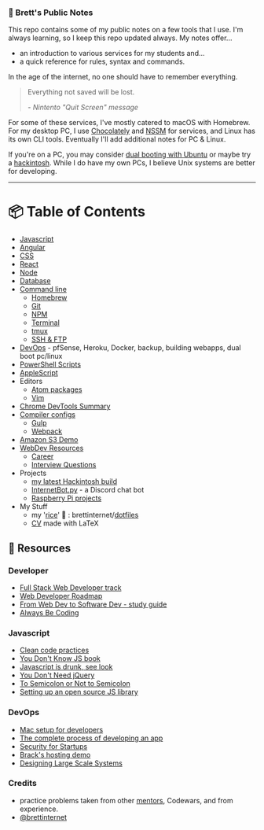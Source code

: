 
### 📝 Brett's Public Notes

This repo contains some of my public notes on a few tools that I use. I'm always learning, so I keep this repo updated always. My notes offer...

- an introduction to various services for my students and...
- a quick reference for rules, syntax and commands.

In the age of the internet, no one should have to remember everything.

> Everything not saved will be lost.
>
> \- _Nintento "Quit Screen" message_

For some of these services, I've mostly catered to macOS with Homebrew. For my desktop PC, I use [Chocolately](https://chocolatey.org/) and [NSSM](http://nssm.cc/) for services, and Linux has its own CLI tools. Eventually I'll add additional notes for PC & Linux.

If you're on a PC, you may consider [dual booting with Ubuntu](./other/dualboot-pc-linux.md) or maybe try a [hackintosh](https://github.com/brettinternet/hackintosh). While I do have my own PCs, I believe Unix systems are better for developing.

---

# 📦 Table of Contents

* [Javascript](./javascript)
* [Angular](./angular)
* [CSS](./CSS)
* [React](./react)
* [Node](./react)
* [Database](./database)
* [Command line](./cli)
  - [Homebrew](./cli/homebrew.md)
  - [Git](./cli/git.md)
  - [NPM](./cli/npm.md)
  - [Terminal](./cli/terminal.md)
  - [tmux](./cli/tmux.md)
  - [SSH & FTP](./cli/ssh+ftp.md)
* [DevOps](./devops) - pfSense, Heroku, Docker, backup, building webapps, dual boot pc/linux
* [PowerShell Scripts](./powershell)
* [AppleScript](./applescript)
* Editors
  - [Atom packages](./other/atom.md)
  - [Vim](./other/vim.md)
* [Chrome DevTools Summary](./other/ChromeDevTools.md)
* [Compiler configs](./compiling)
  - [Gulp](./compiling/gulpfile.js)
  - [Webpack](./compiling/webpack.md)
* [Amazon S3 Demo](https://github.com/brettinternet/s3-demo)
* [WebDev Resources](./webdev)
  - [Career](./webdev/career.md)
  - [Interview Questions](./webdev/interview-questions.md)
* Projects
  - [my latest Hackintosh build](https://github.com/brettinternet/hackintosh)
  - [InternetBot.py](https://github.com/brettinternet/InternetBot.py) - a Discord chat bot
  - [Raspberry Pi projects](./other/raspberrypi.md)
* My Stuff
  - my '[rice](http://www.urbandictionary.com/define.php?term=rice)' 🍚 : brettinternet/[dotfiles](https://github.com/brettinternet/dotfiles)
  - [CV](https://github.com/brettinternet/cv) made with LaTeX


## 🎒 Resources
### Developer
- [Full Stack Web Developer track](https://github.com/bmorelli25/Become-A-Full-Stack-Web-Developer)
- [Web Developer Roadmap](https://github.com/kamranahmedse/developer-roadmap)
- [From Web Dev to Software Dev - study guide](https://github.com/jwasham/coding-interview-university)
- [Always Be Coding](https://medium.com/always-be-coding/abc-always-be-coding-d5f8051afce2#.4wconhaof)

### Javascript
- [Clean code practices](https://github.com/ryanmcdermott/clean-code-javascript)
- [You Don't Know JS book](https://github.com/getify/You-Dont-Know-JS)
- [Javascript is drunk, see look](https://gist.github.com/brettinternet/acb72b414d5434fd97d0c3de89fac501)
- [You Don't Need jQuery](https://github.com/oneuijs/You-Dont-Need-jQuery/blob/master/README.md)
- [To Semicolon or Not to Semicolon](https://medium.com/@kentcdodds/semicolons-in-javascript-a-preference-dd8fc8b80895)
- [Setting up an open source JS library](https://gist.github.com/deadcoder0904/58d821cf07b1d943e3846971d0cc4497)

### DevOps
- [Mac setup for developers](https://github.com/sb2nov/mac-setup)
- [The complete process of developing an app](https://12factor.net/)
- [Security for Startups](https://github.com/forter/security-101-for-saas-startups)
- [Brack's hosting demo](https://github.com/Kedirech/Hosting-demo-postgres)
- [Designing Large Scale Systems](https://github.com/donnemartin/system-design-primer)

### Credits
- practice problems taken from other [mentors](https://github.com/zacanger/pineapple-curry), Codewars, and from experience.
- [@brettinternet](https://github.com/brettinternet)
